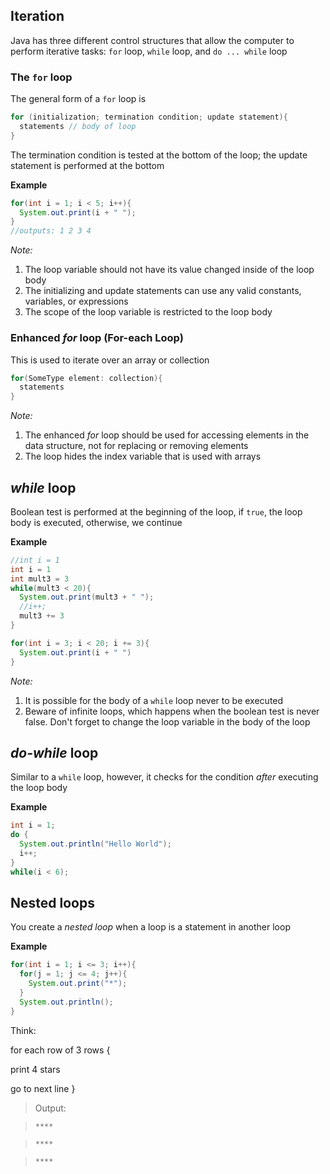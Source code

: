 ## Iteration
Java has three different control structures that allow the computer to perform iterative tasks: `for` loop, `while` loop, and `do ... while` loop

### The `for` loop
The general form of a `for` loop is
```java
for (initialization; termination condition; update statement){
  statements // body of loop
}
```
The termination condition is tested at the bottom of the loop; the update statement is performed at the bottom

**Example**
```java
for(int i = 1; i < 5; i++){
  System.out.print(i + " ");
}
//outputs: 1 2 3 4
```
*Note:*

1. The loop variable should not have its value changed inside of the loop body
2. The initializing and update statements can use any valid constants, variables, or expressions
3. The scope of the loop variable is restricted to the loop body

### Enhanced *for* loop (For-each Loop)
This is used to iterate over an array or collection

```java
for(SomeType element: collection){
  statements
}
```
*Note:*

1. The enhanced *for* loop should be used for accessing elements in the data structure, not for replacing or removing elements
2. The loop hides the index variable that is used with arrays

## *while* loop
Boolean test is performed at the beginning of the loop, if `true`, the loop body is executed, otherwise, we continue

**Example**
```java
//int i = 1
int i = 1
int mult3 = 3
while(mult3 < 20){
  System.out.print(mult3 + " ");
  //i++;
  mult3 += 3
}

for(int i = 3; i < 20; i += 3){
  System.out.print(i + " ")
}


```

*Note:*

1. It is possible for the body of a `while` loop never to be executed
2. Beware of infinite loops, which happens when the boolean test is never false. Don't forget to change the loop variable in the body of the loop

## *do-while* loop
Similar to a `while` loop, however, it checks for the condition *after* executing the loop body

**Example**
```java
int i = 1;
do {
  System.out.println("Hello World");
  i++; 
}
while(i < 6);
```

## Nested loops
You create a *nested loop* when a loop is a statement in another loop

**Example**
```java
for(int i = 1; i <= 3; i++){
  for(j = 1; j <= 4; j++){
    System.out.print("*");
  }
  System.out.println();
}
```
Think: 

for each row of 3 rows {

  print 4 stars

  go to next line
}

> Output:

> `****`

> `****`

> `****`